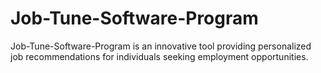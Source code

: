 # Job-Tune-Software-Program
Job-Tune-Software-Program is an innovative tool providing personalized job recommendations for individuals seeking employment opportunities.
